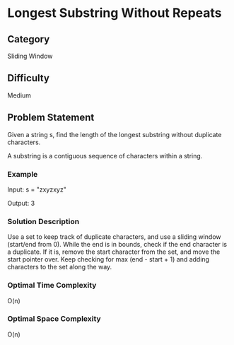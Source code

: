# Longest Substring Without Repeats

## Category

Sliding Window

## Difficulty

Medium

## Problem Statement

Given a string s, find the length of the longest substring without duplicate characters.

A substring is a contiguous sequence of characters within a string.

### Example

Input: s = "zxyzxyz"

Output: 3

### Solution Description

Use a set to keep track of duplicate characters, and use a sliding window (start/end from 0). While the end is in bounds, check if the end character is a duplicate. If it is, remove the start character from the set, and move the start pointer over. Keep checking for max (end - start + 1) and adding characters to the set along the way.

### Optimal Time Complexity

O(n)

### Optimal Space Complexity

O(n)
